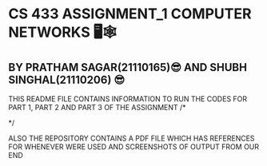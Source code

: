 # CS 433 ASSIGNMENT_1 COMPUTER NETWORKS 🖥️🕸️
## BY PRATHAM SAGAR(21110165)😎 AND SHUBH SINGHAL(21110206) 😎

THIS README FILE CONTAINS INFORMATION TO RUN THE CODES FOR PART 1, PART 2 AND PART 3 OF THE ASSIGNMENT
/*


*/

ALSO THE REPOSITORY CONTAINS A PDF FILE WHICH HAS REFERENCES FOR WHENEVER WERE USED AND SCREENSHOTS OF OUTPUT FROM OUR END
